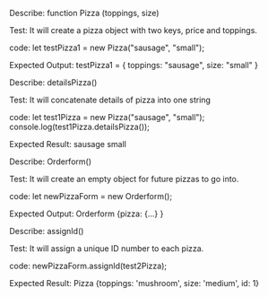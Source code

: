 Describe: function Pizza (toppings, size)

Test: It will create a pizza object with two keys, price and toppings.

code: let testPizza1 = new Pizza("sausage", "small");

Expected Output: testPizza1 = { toppings: "sausage", size: "small" }

Describe: detailsPizza()

Test: It will concatenate details of pizza into one string

code: let test1Pizza = new Pizza("sausage", "small");
console.log(test1Pizza.detailsPizza());

Expected Result: sausage small

Describe: Orderform()

Test: It will create an empty object for future pizzas to go into.

code: let newPizzaForm = new Orderform();

Expected Output: Orderform {pizza: {...} }

Describe: assignId() 

Test: It will assign a unique ID number to each pizza.

code:  newPizzaForm.assignId(test2Pizza);

Expected Result: Pizza {toppings: 'mushroom', size: 'medium', id: 1}


